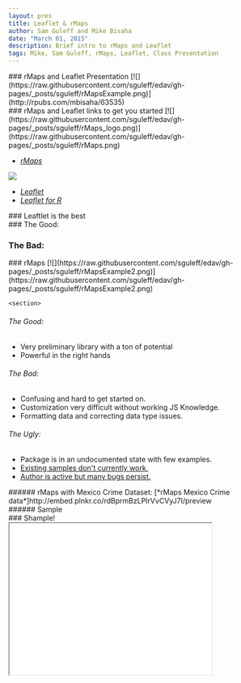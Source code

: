 ```yaml
---
layout: pres
title: Leaflet & rMaps
author: Sam Guleff and Mike Bisaha
date: "March 01, 2015"
description: Brief intro to rMaps and Leaflet
tags: Mike, Sam Guleff, rMaps, Leaflet, Class Presentation
---
```

<section>
	<section>
### rMaps and Leaflet Presentation
[![](https://raw.githubusercontent.com/sguleff/edav/gh-pages/_posts/sguleff/rMapsExample.png)](http://rpubs.com/mbisaha/63535)

</section>
	<section>
### rMaps and Leaflet links to get you started
[![](https://raw.githubusercontent.com/sguleff/edav/gh-pages/_posts/sguleff/rMaps_logo.png)](https://raw.githubusercontent.com/sguleff/edav/gh-pages/_posts/sguleff/rMaps.png)

* [*rMaps*](http://rmaps.github.io)

[![](https://raw.githubusercontent.com/sguleff/edav/gh-pages/_posts/sguleff/Leaflet_logo.png)](https://raw.githubusercontent.com/sguleff/edav/gh-pages/_posts/sguleff/Leaflet_logo.png)

* [*Leaflet*](http://leafletjs.com)
* [*Leaflet for R*](http://rstudio.github.io/leaflet/)
</section>
</section>

<section>
	<section>
### Leaftlet is the best
</section>
	<section>
### The Good:
		
###  The Bad:

</section>
</section>

<section>
	<section>
### rMaps
[![](https://raw.githubusercontent.com/sguleff/edav/gh-pages/_posts/sguleff/rMapsExample2.png)](https://raw.githubusercontent.com/sguleff/edav/gh-pages/_posts/sguleff/rMapsExample2.png)
 </section>
	
	<section>
###### The Good: 
- Very preliminary library with a ton of potential
- Powerful in the right hands  

######  The Bad:   
- Confusing and hard to get started on.
- Customization very difficult without working JS Knowledge.
- Formatting data and correcting data type issues. 
 
###### The Ugly:  
- Package is in an undocumented state with few examples.
- [Existing samples don't currently work.](http://bl.ocks.org/ramnathv/raw/8970935/mymap.html)
- [Author is active but many bugs persist.](https://github.com/ramnathv/rMaps/issues/1)	

</section>
	<section>
###### rMaps with Mexico Crime Dataset: 
[*rMaps Mexico Crime data*]http://embed.plnkr.co/rdBprmBzLPIrVvCVyJ7I/preview
</section>
</section>

<section>
	<section>
###### Sample

</section>
</section>

<section>
	<section>
### Shample!
<body>
	<div id="payload">
		<iframe width="400" height="300" src="//rstudio-pubs-static.s3.amazonaws.com/63535_30379ce310174987a8caeb193725d8a0.html"></iframe>
	</div>
</body>
</section>
</section>






